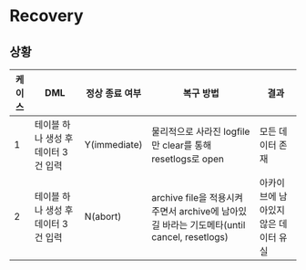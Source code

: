 # Recovery

## 상황



| 케이스 | DML                                 | 정상 종료 여부 | 복구 방법                                                    | 결과                                 |
| ------ | ----------------------------------- | -------------- | ------------------------------------------------------------ | ------------------------------------ |
| 1      | 테이블 하나 생성 후 데이터 3건 입력 | Y(immediate)   | 물리적으로 사라진 logfile만 clear를 통해  resetlogs로 open   | 모든 데이터 존재                     |
| 2      | 테이블 하나 생성 후 데이터 3건 입력 | N(abort)       | archive file을 적용시켜주면서 archive에 남아있길 바라는 기도메타(until cancel, resetlogs) | 아카이브에 남아있지 않은 데이터 유실 |
